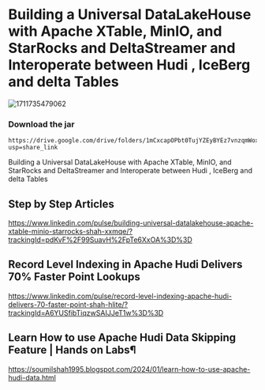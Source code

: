 # Building a Universal DataLakeHouse with Apache XTable, MinIO, and StarRocks and DeltaStreamer and Interoperate between Hudi , IceBerg and delta Tables

![1711735479062](https://github.com/soumilshah1995/DataLakeHouseX-Apache-XTable-MinIO-StarRocks-DeltaStreamer-Hudi-IceBerg-Delta-Interoperability-/assets/39345855/c0ab33f3-8bc7-4c45-a288-caf3491c125c)


### Download the jar 
```
https://drive.google.com/drive/folders/1mCxcapOPbt0TujYZEyBYEz7vnzqmWoxW?usp=share_link
```

Building a Universal DataLakeHouse with Apache XTable, MinIO, and StarRocks and DeltaStreamer and Interoperate between Hudi , IceBerg and delta Tables

## Step by Step Articles
https://www.linkedin.com/pulse/building-universal-datalakehouse-apache-xtable-minio-starrocks-shah-xxmqe/?trackingId=pdKvF%2F99SuavH%2FpTe6XxOA%3D%3D


## Record Level Indexing in Apache Hudi Delivers 70% Faster Point Lookups
https://www.linkedin.com/pulse/record-level-indexing-apache-hudi-delivers-70-faster-point-shah-hlite/?trackingId=A6YUSfibTiqzwSAIJJeT1w%3D%3D


## Learn How to use Apache Hudi Data Skipping Feature | Hands on Labs¶
https://soumilshah1995.blogspot.com/2024/01/learn-how-to-use-apache-hudi-data.html





